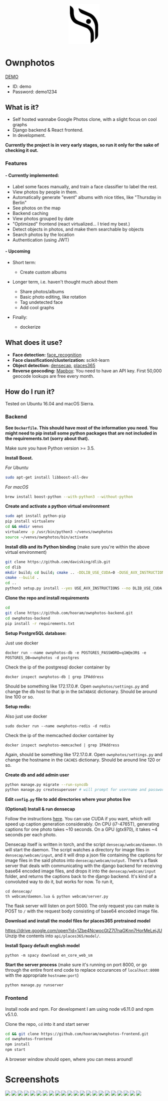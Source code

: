 <div style="text-align:center"><img width="100" src ="/screenshots/logo.png"/></div>

# Ownphotos

[DEMO](https://demo.ownphotos.io)

- ID: demo
- Password: demo1234

## What is it?

- Self hosted wannabe Google Photos clone, with a slight focus on cool graphs
- Django backend & React frontend. 
- In development. 

**Currently the project is in very early stages, so run it only for the sake of checking it out.**

### Features

#### - Currently implemented:
  
  - Label some faces manually, and train a face classifier to label the rest.
  - View photos by people in them.
  - Automatically generate "event" albums with nice titles, like "Thursday in Berlin"
  - See photos on the map
  - Backend caching
  - View photos grouped by date
  - "Optimized" frontend (react virtualized... I tried my best.)
  - Detect objects in photos, and make them searchable by objects 
  - Search photos by the location 
  - Authentication (using JWT)


#### - Upcoming

  - Short term:
    - Create custom albums

  - Longer term, i.e. haven't thought much about them
    - Share photos/albums
    - Basic photo editing, like rotation
    - Tag undetected face
    - Add cool graphs

  - Finally:
    - dockerize


## What does it use?

- **Face detection:** [face_recognition](https://github.com/ageitgey/face_recognition) 
- **Face classification/clusterization:** scikit-learn
- **Object detection:** [densecap](https://github.com/jcjohnson/densecap), [places365](http://places.csail.mit.edu/)
- **Reverse geocoding:** [Mapbox](https://www.mapbox.com/): You need to have an API key. First 50,000 geocode lookups are free every month.


## How do I run it?

Tested on Ubuntu 16.04 and macOS Sierra.

### Backend



**See `Dockerfile`. This should have most of the information you need. You might need to pip install some python packages that are not included in the requirements.txt (sorry about that).**



Make sure you have Python version >= 3.5. 

**Install Boost.**

*For Ubuntu*
```bash
sudo apt-get install libboost-all-dev
```

*For macOS*
```bash
brew install boost-python --with-python3 --without-python
```

**Create and activate a python virtual environment**


```bash
sudo apt install python-pip
pip install virtualenv
cd && mkdir venvs
virtualenv -p /usr/bin/python3 ~/venvs/ownphotos 
source ~/venvs/ownphotos/bin/activate
```

**Install dlib and its Python binding** (make sure you're within the above virtual environment)


```bash
git clone https://github.com/davisking/dlib.git
cd dlib
mkdir build; cd build; cmake .. -DDLIB_USE_CUDA=0 -DUSE_AVX_INSTRUCTIONS=1;
cmake --build .
cd ..
python3 setup.py install --yes USE_AVX_INSTRUCTIONS --no DLIB_USE_CUDA
```

**Clone the repo and install requirements**

```bash
cd
git clone https://github.com/hooram/ownphotos-backend.git
cd ownphotos-backend
pip install -r requirements.txt
```

**Setup PostgreSQL database:**

Just use docker

```
docker run --name ownphotos-db -e POSTGRES_PASSWORD=q1W@e3R$ -e POSTGRES_DB=ownphotos -d postgres
```
Check the ip of the postgresql docker container by 

```
docker inspect ownphotos-db | grep IPAddress
```

Should be something like 172.17.0.#. Open `ownphotos/settings.py` and change the db host to that ip in the `DATABASE` dictionary. Should be around line 100 or so.

**Setup redis:**

Also just use docker

```
sudo docker run --name ownphotos-redis -d redis
```

Check the ip of the memcached docker container by

```
docker inspect ownphotos-memcached | grep IPAddress
```

Again, should be something like 172.17.0.#. Open `ownphotos/settings.py` and change the hostname in the `CACHES` dictionary. Should be around line 120 or so. 

**Create db and add admin user**

```bash
python manage.py migrate --run-syncdb
python manage.py createsuperuser # will prompt for username and password. use admin/password
```

**Edit `config.py` file to add directories where your photos live**


**(Optional) Install & run densecap**

Follow the instructions [here](/densecap/README.md). You can use CUDA if you want, which will speed up caption generation considerably. On CPU (i7-4765T), generating captions for one photo takes ~10 seconds. On a GPU (gtx970), it takes ~4 seconds per each photo. 

Densecap itself is written in torch, and the script `densecap/webcam/daemon.th` will start the daemon. The script watches a directory for image files in `densecap/webcam/input`, and it will drop a json file containing the captions for image files in the said photos into `densecap/webcam/output`. There's a flask server that deals with communicating with the django backend for receiving base64 encoded image files, and drops it into the `densecap/webcam/input` folder, and returns the captions back to the django backend. It's kind of a convoluted way to do it, but works for now. To run it, 

```
cd densecap/
th webcam/daemon.lua & python webcam/server.py

```

The flask server will listen on port 5000. The only request you can make is POST to `/` with the request body consisting of base64 encoded image file.



**Download and install the model files for places365 pretrained model**

https://drive.google.com/open?id=1Zbe4NcwocGtZ7l7naGKnn7HorMeLejJU
Unzip the contents into `api/places365/model/`.


**Install Spacy default english model**
```
python -m spacy download en_core_web_sm
```



**Start the server process** (make sure it's running on port 8000, or go through the entire front end code to replace occurances of `localhost:8000` with the appropriate `hostname:port`)

```bash
python manage.py runserver
```




### Frontend

Install node and npm. For development I am using node v6.11.0 and npm v5.1.0.

Clone the repo, `cd` into it and start server

```bash
cd && git clone https://github.com/hooram/ownphotos-frontend.git
cd ownphotos-frontend
npm install
npm start
```

A browser window should open, where you can mess around!

# Screenshots

![](https://s3.eu-central-1.amazonaws.com/ownphotos-deploy/ownphotos_screenshots/01.png)
![](https://s3.eu-central-1.amazonaws.com/ownphotos-deploy/ownphotos_screenshots/02.png)
![](https://s3.eu-central-1.amazonaws.com/ownphotos-deploy/ownphotos_screenshots/03.png)
![](https://s3.eu-central-1.amazonaws.com/ownphotos-deploy/ownphotos_screenshots/04.png)
![](https://s3.eu-central-1.amazonaws.com/ownphotos-deploy/ownphotos_screenshots/05.png)
![](https://s3.eu-central-1.amazonaws.com/ownphotos-deploy/ownphotos_screenshots/06.png)
![](https://s3.eu-central-1.amazonaws.com/ownphotos-deploy/ownphotos_screenshots/07.png)
![](https://s3.eu-central-1.amazonaws.com/ownphotos-deploy/ownphotos_screenshots/08.png)
![](https://s3.eu-central-1.amazonaws.com/ownphotos-deploy/ownphotos_screenshots/09.png)
![](https://s3.eu-central-1.amazonaws.com/ownphotos-deploy/ownphotos_screenshots/10.png)
![](https://s3.eu-central-1.amazonaws.com/ownphotos-deploy/ownphotos_screenshots/11.png)
![](https://s3.eu-central-1.amazonaws.com/ownphotos-deploy/ownphotos_screenshots/12.png)
![](https://s3.eu-central-1.amazonaws.com/ownphotos-deploy/ownphotos_screenshots/13.png)
![](https://s3.eu-central-1.amazonaws.com/ownphotos-deploy/ownphotos_screenshots/14.png)
![](https://s3.eu-central-1.amazonaws.com/ownphotos-deploy/ownphotos_screenshots/15.png)
![](https://s3.eu-central-1.amazonaws.com/ownphotos-deploy/ownphotos_screenshots/16.png)
![](https://s3.eu-central-1.amazonaws.com/ownphotos-deploy/ownphotos_screenshots/17.png)
![](https://s3.eu-central-1.amazonaws.com/ownphotos-deploy/ownphotos_screenshots/18.png)
![](https://s3.eu-central-1.amazonaws.com/ownphotos-deploy/ownphotos_screenshots/19.png)
![](https://s3.eu-central-1.amazonaws.com/ownphotos-deploy/ownphotos_screenshots/20.png)
![](https://s3.eu-central-1.amazonaws.com/ownphotos-deploy/ownphotos_screenshots/21.png)
![](https://s3.eu-central-1.amazonaws.com/ownphotos-deploy/ownphotos_screenshots/22.png)
